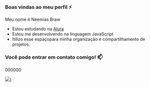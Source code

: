 ### Boas vindas ao meu perfil ⚡

Meu nome é Neemias Braw 

 - Estou estudando na [Alura](HTTPS://WWWW.alura.com.br)
-  Estou me desenvolvendo na linguagem JavaScript
- Itilizo esse espaçopara minha organização e compartilhamento de projetos. 

### Você pode entrar em contato comigo! 📫

000000

![](https://media1.tenor.com/m/YicHWOL4locAAAAd/sorprendido-cara-surprised.gif))


